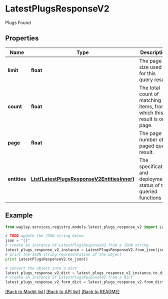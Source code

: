 # LatestPlugsResponseV2

Plugs Found

## Properties

Name | Type | Description | Notes
------------ | ------------- | ------------- | -------------
**limit** | **float** | The page size used for this query result. | [optional] 
**count** | **float** | The total count of matching items, from which this result is one page. | 
**page** | **float** | The page number of a paged query result. | [optional] 
**entities** | [**List[LatestPlugsResponseV2EntitiesInner]**](LatestPlugsResponseV2EntitiesInner.md) | The specification and deployment status of the queried functions | 

## Example

```python
from waylay.services.registry.models.latest_plugs_response_v2 import LatestPlugsResponseV2

# TODO update the JSON string below
json = "{}"
# create an instance of LatestPlugsResponseV2 from a JSON string
latest_plugs_response_v2_instance = LatestPlugsResponseV2.from_json(json)
# print the JSON string representation of the object
print LatestPlugsResponseV2.to_json()

# convert the object into a dict
latest_plugs_response_v2_dict = latest_plugs_response_v2_instance.to_dict()
# create an instance of LatestPlugsResponseV2 from a dict
latest_plugs_response_v2_form_dict = latest_plugs_response_v2.from_dict(latest_plugs_response_v2_dict)
```
[[Back to Model list]](../README.md#documentation-for-models) [[Back to API list]](../README.md#documentation-for-api-endpoints) [[Back to README]](../README.md)


